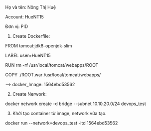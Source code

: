 Họ và tên: Nông Thị Huệ

Account: HueNT15

Đơn vị: PID

1. Create Dockerfile:

FROM tomcat:jdk8-openjdk-slim

LABEL user=HueNT15

RUN rm -rf /usr/local/tomcat/webapps/ROOT

COPY ./ROOT.war /usr/local/tomcat/webapps/

--> docker_Image: 1564ebd53562

2. Create Nerwork:

docker network create -d bridge --subnet 10.10.20.0/24 devops_test

3. Khởi tạo container từ image, network vừa tạo.

docker run --network=devops_test -itd 1564ebd53562